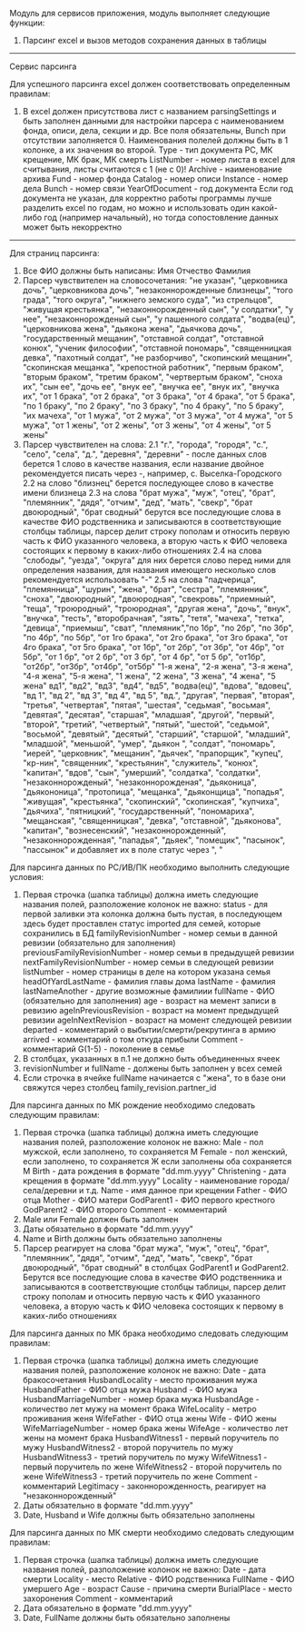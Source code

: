 Модуль для сервисов приложения, модуль выполняет следующие функции:
1. Парсинг excel и вызов методов сохранения данных в таблицы

-------------------------------------------------------------------
Сервис парсинга

Для успешного парсинга excel должен соответствовать определенным правилам:
1. В excel должен присутствова лист с названием parsingSettings и быть заполнен данными для настройки парсера с наименованием 
фонда, описи, дела, секции и др. Все поля обязательны, Bunch при отсутствии заполняется 0. Наименования полелей должны быть
в 1 колонке, а их значения во второй.
Type - тип документа РС, МК крещение, МК брак, МК смерть
ListNumber - номер листа в excel для считывания, листы считаются с 1 (не с 0)!
Archive - наименование архива
Fund - номер фонда
Catalog - номер описи
Instance - номер дела
Bunch - номер связи
YearOfDocument - год документа
Если год документа не указан, для корректно работы программы лучше разделить excel по годам, но можно и использовать один 
какой-либо год (например начальный), но тогда сопостовление данных может быть некорректно
--------------------------------------------------------------------
Для страниц парсинга:
1. Все ФИО должны быть написаны: Имя Отчество Фамилия
2. Парсер чувствителен на словосочетания: "не указан", "церковника дочь", "церковникова дочь", "незаконнорожденные близнецы",
   "того града", "того округа", "нижнего земского суда", "из стрельцов", "живущая крестьянка", "незаконнорожденный сын",
   "у солдатки", "у нее", "незаконнорожденый сын", "у пашенного солдата", "водва(ец)", "церковникова жена",
   "дьякона жена", "дьячкова дочь", "государственный мещанин", "отставной солдат", "отставной конюх", "ученик философии",
   "отставной пономарь", "священницкая девка", "пахотный солдат", "не разборчиво", "скопинский мещанин", "скопинская мещанка",
   "крепостной работник", "первым браком", "вторым браком", "третим браком", "чертвертым браком", "сноха их",
   "сын ее", "дочь ее", "внук ее", "внучка ее", "внук их", "внучка их", "от 1 брака", "от 2 брака", "от 3 брака", "от 4 брака", "от 5 брака",
   "по 1 браку", "по 2 браку", "по 3 браку", "по 4 браку", "по 5 браку", "их мачеха", "от 1 мужа", "от 2 мужа", "от 3 мужа",
   "от 4 мужа", "от 5 мужа", "от 1 жены", "от 2 жены", "от 3 жены", "от 4 жены", "от 5 жены"
3. Парсер чувствителен на слова:
2.1 "г.", "города", "городя", "с.", "село", "села", "д.", "деревня", "деревни" - после данных слов
берется 1 слово в качестве названия, если название двойное рекомендуется писать через -, например, с. Выселка-Городского
2.2 на слово "близнец" берется последующее слово в качестве имени близнеца
2.3 на слова "брат мужа", "муж", "отец", "брат", "племянник", "дядя", "отчим", "дед", "мать",
   "свекр", "брат двоюродный", "брат сводный" берутся все последующие слова в качестве ФИО родственника и записываются в 
   соответствующие столбцы таблицы, парсер делит строку пополам и относить первую часть к ФИО указанного человека, а
   вторую часть к ФИО человека состоящих к первому в каких-либо отношениях
2.4 на слова "слободы", "уезда", "округа" для них берется слово перед ними для определения названия, для названия имеющего несколько
слов рекомендуется использовать "-"
2.5 на слова "падчерица", "племянница", "шурин", "жена", "брат", "сестра",
   "племянник", "сноха", "двоюродный", "двоюродная", "свекровь", "приемный", "теща", "троюродный", "троюродная",
   "другая жена", "дочь", "внук", "внучка", "тесть", "второбрачная", "зять", "тетя", "мачеха", "тетка", "девица",
   "приемыш", "сват", "племяник","по 1бр", "по 2бр", "по 3бр", "по 4бр", "по 5бр",
   "от 1го брака", "от 2го брака", "от 3го брака", "от 4го брака", "от 5го брака", "от 1бр", "от 2бр", "от 3бр",
   "от 4бр", "от 5бр", "от 1 бр", "от 2 бр", "от 3 бр", "от 4 бр", "от 5 бр", "от1бр", "от2бр", "от3бр", "от4бр", "от5бр"
   "1-я жена", "2-я жена", "3-я жена", "4-я жена", "5-я жена", "1 жена", "2 жена", "3 жена", "4 жена", "5 жена"
   вд1", "вд2", "вд3", "вд4", "вд5", "водва(ец)", "вдова", "вдовец", "вд 1", "вд 2", "вд 3", "вд 4", "вд 5", "вд.",
   "другая", "первая", "вторая", "третья", "четвертая", "пятая", "шестая", "седьмая", "восьмая", "девятая", "десятая",
   "старшая", "младшая", "другой", "первый", "второй", "третий", "четвертый", "пятый", "шестой", "седьмой", "восьмой", 
   "девятый", "десятый", "старший", "старшой", "младший", "младшой", "меньшой", "умер", "дьякон ", "солдат", "пономарь", 
   "иерей", "церковник", "мещанин", "дьячек", "прапорщик", "купец", "кр-нин", "священник", "крестьянин", "служитель", 
   "конюх", "капитан", "вдов", "сын", "умерший", "солдатка", "солдатки", "незаконнорожденый",
   "незаконнорожденая", "дьяконица", "дьякононица", "протопица", "мещанка", "дьяконщица", "попадья", "живущая",
   "крестьянка", "скопинский", "скопинская", "купчиха", "дьячиха", "пятницкий", "государственный", "пономариха", "мещанская",
   "священницкая", "девка", "отставной", "дьяконова", "капитан", "вознесенский", "незаконнорожденный",
   "незаконнорожденная", "пападья", "дьяек", "помещик", "пасынок", "пассынок" и добавляет их в поле статус через ", "

Для парсинга данных по РС/ИВ/ПК необходимо выполнить следующие условия:
1. Первая строчка (шапка таблицы) должна иметь следующие названия полей, разположение колонок не важно:
status - для первой заливки эта колонка должна быть пустая, в последующем здесь будет проставлен статус imported для семей, которые сохранились в БД
familyRevisionNumber - номер семьи в данной ревизии (обязательно для заполнения)
previousFamilyRevisionNumber - номер семьи в предыдущей ревизии
nextFamilyRevisionNumber - номер семьи в следующей ревизии
listNumber - номер страницы в деле на котором указана семья
headOfYardLastName - фамилия главы дома
lastName - фамилия
lastNameAnother - другие возможные фамилиии
fullName - ФИО (обязательно для заполнения)
age - возраст на мемент записи в ревизию
ageInPreviousRevision - возраст на момент предыдущей ревизии
ageInNextRevision - возраст на момент следующей ревизии
departed - комментарий о выбытии/смерти/рекрутинга в армию
arrived - комментарий о том откуда прибыли
Comment - комментарий
G(1-5) - поколение в семье
2. В столбцах, указанных в п.1 не должно быть объединенных ячеек
3. revisionNumber и fullName - должены быть заполнен у всех семей
4. Если строчка в ячейке fullName начинается с "жена", то в базе они свяжутся через столбец family_revision.partner_id

Для парсинга данных по МК рождение необходимо следовать следующим правилам:
1. Первая строчка (шапка таблицы) должна иметь следующие названия полей, разположение колонок не важно:
Male - пол мужской, если заполнено, то сохраняется М 
Female - пол женский, если заполнено, то сохраняется Ж
если заполнены оба сохраняется М
Birth - дата рождения в формате "dd.mm.yyyy"
Christening - дата крещения в формате "dd.mm.yyyy"
Locality - наименование города/села/деревни и т.д.
Name - имя данное при крещении
Father - ФИО отца
Mother - ФИО матери
GodParent1 - ФИО первого крестного
GodParent2 - ФИО второго
Comment - комментарий
2. Male или Female должен быть заполнен
3. Даты обязательно в формате "dd.mm.yyyy"
4. Name и Birth должны быть обязательно заполнены
5. Парсер реагирует на слова "брат мужа", "муж", "отец", "брат", "племянник", "дядя", "отчим", "дед", "мать",
   "свекр", "брат двоюродный", "брат сводный" в столбцах GodParent1 и GodParent2. Берутся все последующие слова в качестве 
   ФИО родственника и записываются в соответствующие столбцы таблицы, парсер делит строку пополам и относить первую часть 
   к ФИО указанного человека, а вторую часть к ФИО человека состоящих к первому в каких-либо отношениях

Для парсинга данных по МК брака необходимо следовать следующим правилам:
1. Первая строчка (шапка таблицы) должна иметь следующие названия полей, разположение колонок не важно:
Date - дата бракосочетания
HusbandLocality - место проживания мужа
HusbandFather - ФИО отца мужа
Husband - ФИО мужа
HusbandMarriageNumber - номер брака мужа
HusbandAge - количество лет мужу на момент брака
WifeLocality - метро проживания женя
WifeFather - ФИО отца жены
Wife - ФИО жены
WifeMarriageNumber - номер брака жены
WifeAge - количество лет жены на момент брака
HusbandWitness1 - первый поручитель по мужу
HusbandWitness2 - второй поручитель по мужу
HusbandWitness3 - третий поручитель по мужу
WifeWitness1 - первый поручитель по жене
WifeWitness2 - второй поручитель по жене
WifeWitness3 - третий поручитель по жене
Comment - комментарий
Legitimacy - законнорожденность, реагирует на "незаконнорожденный"
2. Даты обязательно в формате "dd.mm.yyyy"
3. Date, Husband и Wife должны быть обязательно заполнены

Для парсинга данных по МК смерти необходимо следовать следующим правилам:
1. Первая строчка (шапка таблицы) должна иметь следующие названия полей, разположение колонок не важно:
Date - дата смерти
Locality - место
Relative - ФИО родственника
FullName - ФИО умершего
Age - возраст
Cause - причина смерти
BurialPlace - место захоронения
Comment - комментарий
2. Дата обязательно в формате "dd.mm.yyyy"
3. Date, FullName должны быть обязательно заполнены

